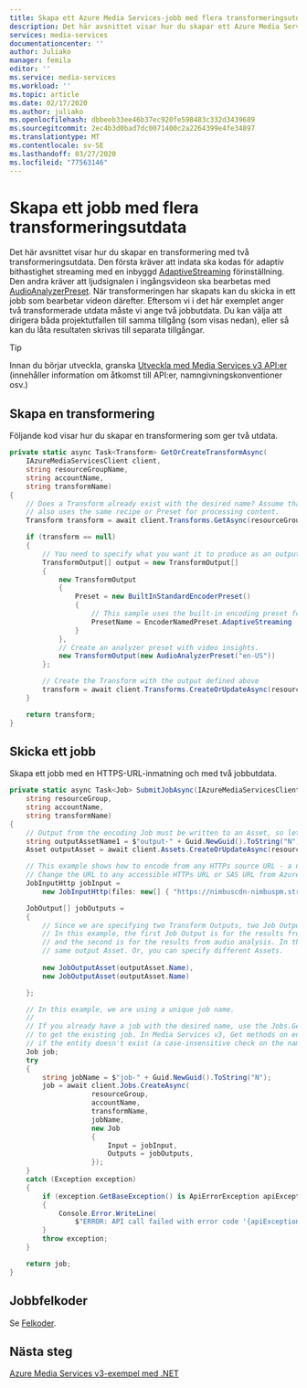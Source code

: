```yaml
---
title: Skapa ett Azure Media Services-jobb med flera transformeringsutdata
description: Det här avsnittet visar hur du skapar ett Azure Media Services-jobb med flera transformeringsutdata.
services: media-services
documentationcenter: ''
author: Juliako
manager: femila
editor: ''
ms.service: media-services
ms.workload: ''
ms.topic: article
ms.date: 02/17/2020
ms.author: juliako
ms.openlocfilehash: dbbeeb33ee46b37ec920fe598483c332d3439689
ms.sourcegitcommit: 2ec4b3d0bad7dc0071400c2a2264399e4fe34897
ms.translationtype: MT
ms.contentlocale: sv-SE
ms.lasthandoff: 03/27/2020
ms.locfileid: "77563146"
---
```

# <a name="create-a-job-with-multiple-transform-outputs"></a>Skapa ett jobb med flera transformeringsutdata

Det här avsnittet visar hur du skapar en transformering med två transformeringsutdata. Den första kräver att indata ska kodas för adaptiv bithastighet streaming med en inbyggd [AdaptiveStreaming](encoding-concept.md#builtinstandardencoderpreset) förinställning. Den andra kräver att ljudsignalen i ingångsvideon ska bearbetas med [AudioAnalyzerPreset](analyzing-video-audio-files-concept.md#built-in-presets). När transformeringen har skapats kan du skicka in ett jobb som bearbetar videon därefter. Eftersom vi i det här exemplet anger två transformerade utdata måste vi ange två jobbutdata. Du kan välja att dirigera båda projektutfallen till samma tillgång (som visas nedan), eller så kan du låta resultaten skrivas till separata tillgångar.
 

> [!TIP]
> Innan du börjar utveckla, granska [Utveckla med Media Services v3 API:er](media-services-apis-overview.md) (innehåller information om åtkomst till API:er, namngivningskonventioner osv.)

## <a name="create-a-transform"></a>Skapa en transformering

Följande kod visar hur du skapar en transformering som ger två utdata.

```csharp
private static async Task<Transform> GetOrCreateTransformAsync(
    IAzureMediaServicesClient client,
    string resourceGroupName,
    string accountName,
    string transformName)
{
    // Does a Transform already exist with the desired name? Assume that an existing Transform with the desired name
    // also uses the same recipe or Preset for processing content.
    Transform transform = await client.Transforms.GetAsync(resourceGroupName, accountName, transformName);

    if (transform == null)
    {
        // You need to specify what you want it to produce as an output
        TransformOutput[] output = new TransformOutput[]
        {
            new TransformOutput
            {
                Preset = new BuiltInStandardEncoderPreset()
                {
                    // This sample uses the built-in encoding preset for Adaptive Bitrate Streaming.
                    PresetName = EncoderNamedPreset.AdaptiveStreaming
                }
            },
            // Create an analyzer preset with video insights.
            new TransformOutput(new AudioAnalyzerPreset("en-US"))
        };

        // Create the Transform with the output defined above
        transform = await client.Transforms.CreateOrUpdateAsync(resourceGroupName, accountName, transformName, output);
    }

    return transform;
}
```
## <a name="submit-a-job"></a>Skicka ett jobb

Skapa ett jobb med en HTTPS-URL-inmatning och med två jobbutdata.

```csharp
private static async Task<Job> SubmitJobAsync(IAzureMediaServicesClient client,
    string resourceGroup,
    string accountName,
    string transformName)
{
    // Output from the encoding Job must be written to an Asset, so let's create one
    string outputAssetName1 = $"output-" + Guid.NewGuid().ToString("N");
    Asset outputAsset = await client.Assets.CreateOrUpdateAsync(resourceGroup, accountName, outputAssetName1, new Asset());

    // This example shows how to encode from any HTTPs source URL - a new feature of the v3 API.  
    // Change the URL to any accessible HTTPs URL or SAS URL from Azure.
    JobInputHttp jobInput =
        new JobInputHttp(files: new[] { "https://nimbuscdn-nimbuspm.streaming.mediaservices.windows.net/2b533311-b215-4409-80af-529c3e853622/Ignite-short.mp4" });

    JobOutput[] jobOutputs =
    {
        // Since we are specifying two Transform Outputs, two Job Outputs are needed.
        // In this example, the first Job Output is for the results from adaptive bitrate encoding,
        // and the second is for the results from audio analysis. In this example, both are written to the
        // same output Asset. Or, you can specify different Assets.
        
        new JobOutputAsset(outputAsset.Name),
        new JobOutputAsset(outputAsset.Name)

    };

    // In this example, we are using a unique job name.
    //
    // If you already have a job with the desired name, use the Jobs.Get method
    // to get the existing job. In Media Services v3, Get methods on entities returns null 
    // if the entity doesn't exist (a case-insensitive check on the name).
    Job job;
    try
    {
        string jobName = $"job-" + Guid.NewGuid().ToString("N");
        job = await client.Jobs.CreateAsync(
                    resourceGroup,
                    accountName,
                    transformName,
                    jobName,
                    new Job
                    {
                        Input = jobInput,
                        Outputs = jobOutputs,
                    });
    }
    catch (Exception exception)
    {
        if (exception.GetBaseException() is ApiErrorException apiException)
        {
            Console.Error.WriteLine(
                $"ERROR: API call failed with error code '{apiException.Body.Error.Code}' and message '{apiException.Body.Error.Message}'.");
        }
        throw exception;
    }

    return job;
}
```
## <a name="job-error-codes"></a>Jobbfelkoder

Se [Felkoder](https://docs.microsoft.com/rest/api/media/jobs/get#joberrorcode).

## <a name="next-steps"></a>Nästa steg

[Azure Media Services v3-exempel med .NET](https://github.com/Azure-Samples/media-services-v3-dotnet/tree/master/) 

